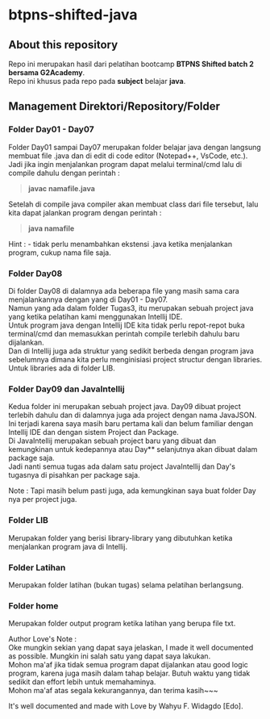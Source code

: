# btpns-shifted-java

## About this repository
Repo ini merupakan hasil dari pelatihan bootcamp **BTPNS Shifted batch 2 bersama G2Academy**.  
Repo ini khusus pada repo pada **subject** belajar **java**.  

## Management Direktori/Repository/Folder
### Folder Day01 - Day07
Folder Day01 sampai Day07 merupakan folder belajar java dengan langsung membuat file .java dan di edit di code editor (Notepad++, VsCode, etc.).  
Jadi jika ingin menjalankan program dapat melalui terminal/cmd lalu di compile dahulu dengan perintah :  
> **javac namafile.java**  

Setelah di compile java compiler akan membuat class dari file tersebut, lalu kita dapat jalankan program dengan perintah :  
> **java namafile**  

Hint : - tidak perlu menambahkan ekstensi .java ketika menjalankan program, cukup nama file saja.

### Folder Day08
Di folder Day08 di dalamnya ada beberapa file yang masih sama cara menjalankannya dengan yang di Day01 - Day07.  
Namun yang ada dalam folder Tugas3, itu merupakan sebuah project java yang ketika pelatihan kami menggunakan Intellij IDE.  
Untuk program java dengan Intellij IDE kita tidak perlu repot-repot buka terminal/cmd dan memasukkan perintah compile terlebih dahulu baru dijalankan.  
Dan di Intellij juga ada struktur yang sedikit berbeda dengan program java sebelumnya dimana kita perlu menginisiasi project structur dengan libraries.  
Untuk libraries ada di folder LIB.  

### Folder Day09 dan JavaIntellij
Kedua folder ini merupakan sebuah project java. Day09 dibuat project terlebih dahulu dan di dalamnya juga ada project dengan nama JavaJSON.  
Ini terjadi karena saya masih baru pertama kali dan belum familiar dengan Intellij IDE dan dengan sistem Project dan Package.  
Di JavaIntellij merupakan sebuah project baru yang dibuat dan kemungkinan untuk kedepannya atau Day** selanjutnya akan dibuat dalam package saja.  
Jadi nanti semua tugas ada dalam satu project JavaIntellij dan Day's tugasnya di pisahkan per package saja.

Note : Tapi masih belum pasti juga, ada kemungkinan saya buat folder Day nya per project juga.

### Folder LIB
Merupakan folder yang berisi library-library yang dibutuhkan ketika menjalankan program java di Intellij.

### Folder Latihan
Merupakan folder latihan (bukan tugas) selama pelatihan berlangsung.

### Folder home
Merupakan folder output program ketika latihan yang berupa file txt.

Author Love's Note :  
Oke mungkin sekian yang dapat saya jelaskan, I made it well documented as possible. Mungkin ini salah satu yang dapat saya lakukan.  
Mohon ma'af jika tidak semua program dapat dijalankan atau good logic program, karena juga masih dalam tahap belajar. Butuh waktu yang tidak sedikit dan effort lebih untuk memahaminya.  
Mohon ma'af atas segala kekurangannya, dan terima kasih~~~  

It's well documented and made with Love by Wahyu F. Widagdo [Edo].
